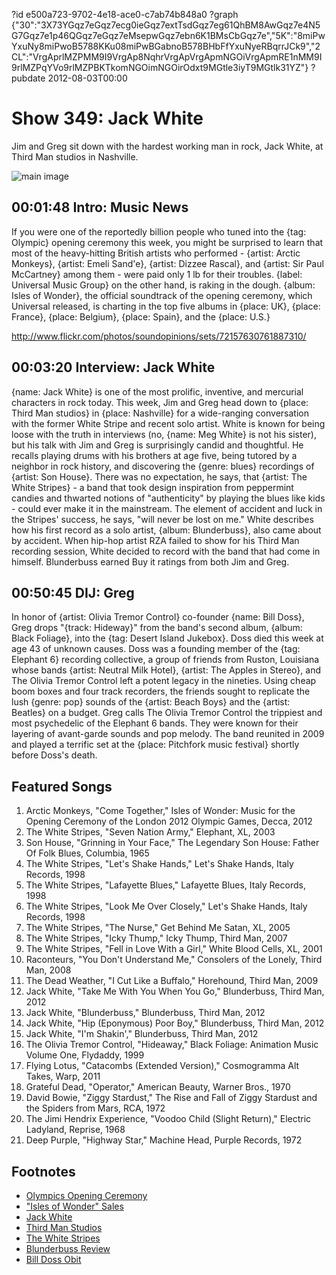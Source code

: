 ?id e500a723-9702-4e18-ace0-c7ab74b848a0
?graph {"30":"3X73YGqz7eGqz7ecg0ieGqz7extTsdGqz7eg61QhBM8AwGqz7e4N5G7Gqz7e1p46QGqz7eGqz7eMsepwGqz7ebn6K1BMsCbGqz7e","5K":"8miPwYxuNy8miPwoB5788KKu08miPwBGabnoB578BHbFfYxuNyeRBqrrJCk9","2CL":"VrgAprlMZPMM9I9VrgAp8NqhrVrgApVrgApmNGOiVrgApmRE1nMM9I9rlMZPqYVo9rlMZPBKTkomNGOimNGOirOdxt9MGtle3iyT9MGtlk31YZ"}
?pubdate 2012-08-03T00:00

# Show 349: Jack White
Jim and Greg sit down with the hardest working man in rock, Jack White, at Third Man studios in Nashville.

![main image](https://static.soundopinions.org/images/2012/jackwhite.jpg)

## 00:01:48 Intro: Music News
If you were one of the reportedly billion people who tuned into the {tag: Olympic} opening ceremony  this week, you might be surprised to learn that most of the heavy-hitting British artists who performed - {artist: Arctic Monkeys}, {artist: Emeli Sand'e}, {artist: Dizzee Rascal}, and {artist: Sir Paul McCartney} among them - were paid only 1 lb for their troubles. {label: Universal Music Group} on the other hand, is raking in the dough. {album: Isles of Wonder}, the official soundtrack of the opening ceremony, which Universal released, is charting in the top five albums in {place: UK}, {place: France}, {place: Belgium}, {place: Spain}, and the {place: U.S.}

http://www.flickr.com/photos/soundopinions/sets/72157630761887310/

## 00:03:20 Interview: Jack White
{name: Jack White} is one of the most prolific, inventive, and mercurial characters in rock today. This week, Jim and Greg head down to {place: Third Man studios} in {place: Nashville} for a wide-ranging conversation with the former White Stripe and recent solo artist. White is known for being loose with the truth in interviews (no, {name: Meg White} is not his sister), but his talk with Jim and Greg is surprisingly candid and thoughtful. He recalls playing drums with his brothers at age five, being tutored by a neighbor in rock history, and discovering the {genre: blues} recordings of {artist: Son House}. There was no expectation, he says, that {artist: The White Stripes} - a band that took design inspiration from peppermint candies and thwarted notions of "authenticity" by playing the blues like kids - could ever make it in the mainstream. The element of accident and luck in the Stripes' success, he says, "will never be lost on me." White describes how his first record as a solo artist, {album: Blunderbuss}, also came about by accident. When hip-hop artist RZA failed to show for his Third Man recording session, White decided to record with the band that had come in himself. Blunderbuss earned Buy it ratings from both Jim and Greg.

## 00:50:45 DIJ: Greg
In honor of {artist: Olivia Tremor Control} co-founder {name: Bill Doss}, Greg drops "{track: Hideway}" from the band's second album, {album: Black Foliage}, into the {tag: Desert Island Jukebox}. Doss died this week at age 43 of unknown causes. Doss was a founding member of the {tag: Elephant 6} recording collective, a group of friends from Ruston, Louisiana whose bands {artist: Neutral Milk Hotel}, {artist: The Apples in Stereo}, and The Olivia Tremor Control left a potent legacy in the nineties. Using cheap boom boxes and four track recorders, the friends sought to replicate the lush {genre: pop} sounds of the {artist: Beach Boys} and the {artist: Beatles} on a budget. Greg calls The Olivia Tremor Control the trippiest and most psychedelic of the Elephant 6 bands. They were known for their layering of avant-garde sounds and pop melody. The band reunited in 2009 and played a terrific set at the {place: Pitchfork music festival} shortly before Doss's death.

## Featured Songs
1. Arctic Monkeys, "Come Together," Isles of Wonder: Music for the Opening Ceremony of the London 2012 Olympic Games, Decca, 2012
2. The White Stripes, "Seven Nation Army," Elephant, XL, 2003
3. Son House, "Grinning in Your Face," The Legendary Son House: Father Of Folk Blues, Columbia, 1965
4. The White Stripes, "Let's Shake Hands," Let's Shake Hands, Italy Records, 1998
5. The White Stripes, "Lafayette Blues," Lafayette Blues, Italy Records, 1998
6. The White Stripes, "Look Me Over Closely," Let's Shake Hands, Italy Records, 1998
7. The White Stripes, "The Nurse," Get Behind Me Satan, XL, 2005
8. The White Stripes, "Icky Thump," Icky Thump, Third Man, 2007
9. The White Stripes, "Fell in Love With a Girl," White Blood Cells, XL, 2001
10. Raconteurs, "You Don't Understand Me," Consolers of the Lonely, Third Man, 2008
11. The Dead Weather, "I Cut Like a Buffalo," Horehound, Third Man, 2009
12. Jack White, "Take Me With You When You Go," Blunderbuss, Third Man, 2012
13. Jack White, "Blunderbuss," Blunderbuss, Third Man, 2012
14. Jack White, "Hip (Eponymous) Poor Boy," Blunderbuss, Third Man, 2012
15. Jack White, "I'm Shakin'," Blunderbuss, Third Man, 2012
16. The Olivia Tremor Control, "Hideaway," Black Foliage: Animation Music Volume One, Flydaddy, 1999
17. Flying Lotus, "Catacombs (Extended Version)," Cosmogramma Alt Takes, Warp, 2011
18. Grateful Dead, "Operator," American Beauty, Warner Bros., 1970
19. David Bowie, "Ziggy Stardust," The Rise and Fall of Ziggy Stardust and the Spiders from Mars, RCA, 1972
20. The Jimi Hendrix Experience, "Voodoo Child (Slight Return)," Electric Ladyland, Reprise, 1968
21. Deep Purple, "Highway Star," Machine Head, Purple Records, 1972

## Footnotes 
- [Olympics Opening Ceremony](http://www.rollingstone.com/music/news/british-music-takes-center-stage-at-olympics-opening-ceremony-20120728)
- ["Isles of Wonder" Sales](http://mashable.com/2012/07/30/olympics-opening-ceremony-soundtrack-itunes-spotify-isles-of-wonder/)
- [Jack White](http://jackwhiteiii.com/)
- [Third Man Studios](http://thirdmanrecords.com/about/nashville-storefront/)
- [The White Stripes](http://www.whitestripes.net/)
- [Blunderbuss Review](http://www.soundopinions.org/show/335/#blunderbuss)
- [Bill Doss Obit](http://pitchfork.com/news/47328-bill-doss-of-olivia-tremor-control-has-died/)
